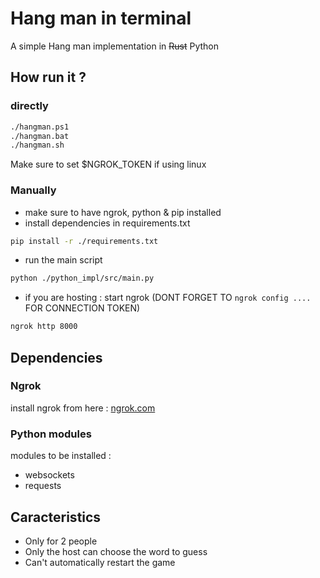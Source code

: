 # Hang man in terminal
A simple Hang man implementation in ~~Rust~~ Python

## How run it ?
### directly
```bash
./hangman.ps1
./hangman.bat
./hangman.sh
```

Make sure to set $NGROK_TOKEN if using linux
### Manually
- make sure to have ngrok, python & pip installed
- install dependencies in requirements.txt
```bash
pip install -r ./requirements.txt
```
- run the main script
```bash
python ./python_impl/src/main.py
```
- if you are hosting : start ngrok (DONT FORGET TO `ngrok config ....` FOR CONNECTION TOKEN)
```bash
ngrok http 8000 
```


## Dependencies
### Ngrok 
install ngrok from here : [ngrok.com](https://ngrok.com)
### Python modules
modules to be installed :
- websockets
- requests


## Caracteristics
- Only for 2 people
- Only the host can choose the word to guess
- Can't automatically restart the game

